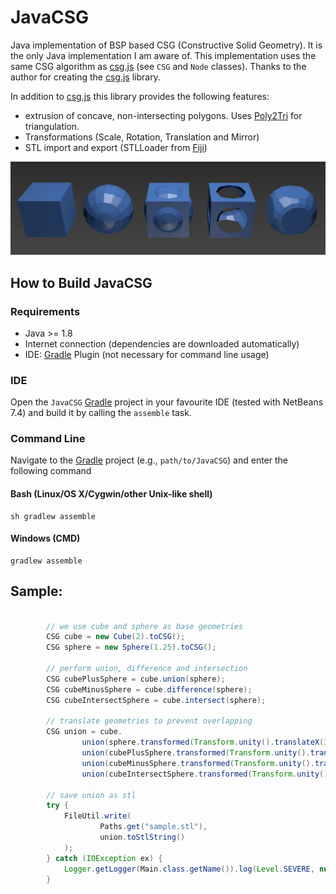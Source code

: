 JavaCSG
=======

Java implementation of BSP based CSG (Constructive Solid Geometry). It is the only Java implementation I am aware of. This implementation uses the same CSG algorithm as [csg.js](https://github.com/evanw/csg.js) (see `CSG` and `Node` classes). Thanks to the author for creating the [csg.js](https://github.com/evanw/csg.js) library.

In addition to [csg.js](https://github.com/evanw/csg.js) this library provides the following features:

- extrusion of concave, non-intersecting polygons. Uses [Poly2Tri](https://code.google.com/p/poly2tri/) for triangulation.
- Transformations (Scale, Rotation, Translation and Mirror)
- STL import and export (STLLoader from [Fiji](https://github.com/fiji/fiji/blob/master/src-plugins/3D_Viewer/src/main/java/customnode/STLLoader.java))


![](/resources/screenshot1.png)

## How to Build JavaCSG

### Requirements

- Java >= 1.8
- Internet connection (dependencies are downloaded automatically)
- IDE: [Gradle](http://www.gradle.org/) Plugin (not necessary for command line usage)

### IDE

Open the `JavaCSG` [Gradle](http://www.gradle.org/) project in your favourite IDE (tested with NetBeans 7.4) and build it
by calling the `assemble` task.

### Command Line

Navigate to the [Gradle](http://www.gradle.org/) project (e.g., `path/to/JavaCSG`) and enter the following command

#### Bash (Linux/OS X/Cygwin/other Unix-like shell)

    sh gradlew assemble
    
#### Windows (CMD)

    gradlew assemble

## Sample:


```java

        // we use cube and sphere as base geometries
        CSG cube = new Cube(2).toCSG();
        CSG sphere = new Sphere(1.25).toCSG();

        // perform union, difference and intersection
        CSG cubePlusSphere = cube.union(sphere);
        CSG cubeMinusSphere = cube.difference(sphere);
        CSG cubeIntersectSphere = cube.intersect(sphere);
        
        // translate geometries to prevent overlapping 
        CSG union = cube.
                union(sphere.transformed(Transform.unity().translateX(3))).
                union(cubePlusSphere.transformed(Transform.unity().translateX(6))).
                union(cubeMinusSphere.transformed(Transform.unity().translateX(9))).
                union(cubeIntersectSphere.transformed(Transform.unity().translateX(12)));
        
        // save union as stl
        try {
            FileUtil.write(
                    Paths.get("sample.stl"),
                    union.toStlString()
            );
        } catch (IOException ex) {
            Logger.getLogger(Main.class.getName()).log(Level.SEVERE, null, ex);
        }
```
